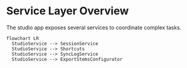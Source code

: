 # Service Layer Overview

The studio app exposes several services to coordinate complex tasks.

```mermaid
flowchart LR
  StudioService --> SessionService
  StudioService --> Shortcuts
  StudioService --> SyncLogService
  StudioService --> ExportStemsConfigurator
```
